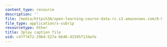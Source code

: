 ```yaml
---
content_type: resource
description: ''
file: /media/https%3A/open-learning-course-data-rc.s3.amazonaws.com/8-01sc-classical-mechanics-fall-2016/c47f747229bd527abb46d1595f134afe_GuiIyYbI0HM.vtt
file_type: application/x-subrip
resourcetype: Other
title: 3play caption file
uid: c47f7472-29bd-527a-bb46-d1595f134afe
---
```

